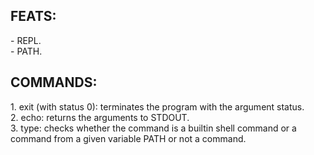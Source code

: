 <h2>FEATS:</h2>
- REPL.<br>
- PATH.<br>

<h2>COMMANDS:</h2>
1. exit (with status 0): terminates the program with the argument status.<br>
2. echo: returns the arguments to STDOUT.<br>
3. type: checks whether the command is a builtin shell command or a command from a given variable PATH or not a command.<br>
